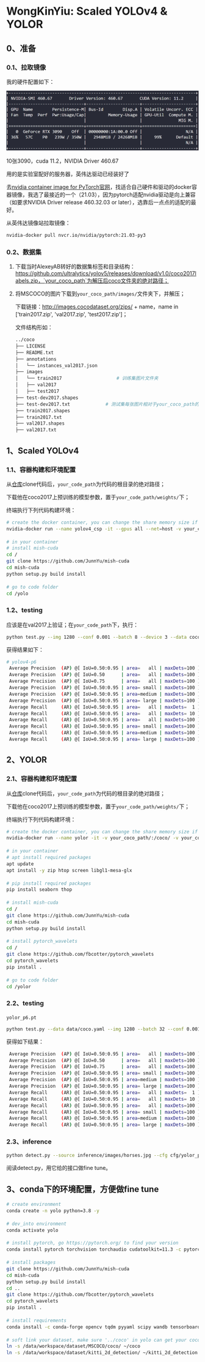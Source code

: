 # WongKinYiu: Scaled YOLOv4 & YOLOR

## 0、准备

### 0.1、拉取镜像

我的硬件配置如下：

![配置](./figs/硬件配置.png)

10张3090，cuda 11.2，NVIDIA Driver 460.67

用的是实验室配好的服务器，英伟达驱动已经装好了

去[nvidia container image for PyTorch官网](https://docs.nvidia.com/deeplearning/frameworks/pytorch-release-notes/rel_21-03.html)，找适合自己硬件和驱动的docker容器镜像，我选了最接近的一个（21.03），因为pytorch适配nvidia驱动是向上兼容（如要求NVIDIA Driver release 460.32.03 or later），选靠后一点点的适配的最好。

从英伟达镜像站拉取镜像：

```bash
nvidia-docker pull nvcr.io/nvidia/pytorch:21.03-py3
```

### 0.2、数据集

1. 下载当时AlexeyAB转好的数据集标签和目录结构：https://github.com/ultralytics/yolov5/releases/download/v1.0/coco2017labels.zip，`your_coco_path`为解压后coco文件夹的绝对路径；

2. 将MSCOCO的图片下载到`your_coco_path/images/`文件夹下，并解压；

   下载链接：http://images.cocodataset.org/zips/ + name，name in ['train2017.zip', 'val2017.zip', 'test2017.zip']；

   文件结构形如：

   ```bash
   ../coco
   ├── LICENSE
   ├── README.txt
   ├── annotations
   │   └── instances_val2017.json
   ├── images
   │   └── train2017					# 训练集图片文件夹
   │   ├── val2017
   │   ├── test2017
   ├── test-dev2017.shapes
   ├── test-dev2017.txt				# 测试集每张图片相对于your_coco_path的路径，按行分割
   ├── train2017.shapes
   ├── train2017.txt
   ├── val2017.shapes
   ├── val2017.txt
   ```

## 1、Scaled YOLOv4

### 1.1、容器构建和环境配置

从[仓库](https://github.com/WongKinYiu/ScaledYOLOv4)clone代码后，`your_code_path`为代码的根目录的绝对路径；

下载他在coco2017上预训练的模型参数，置于`your_code_path/weights/`下；

终端执行下列代码构建环境：

```bash
# create the docker container, you can change the share memory size if you have more.
nvidia-docker run --name yolov4_csp -it --gpus all --net=host -v your_coco_path/:/coco/ -v your_code_path/:/yolo --shm-size=20g nvcr.io/nvidia/pytorch:21.03-py3

# in your container
# install mish-cuda
cd /
git clone https://github.com/JunnYu/mish-cuda
cd mish-cuda
python setup.py build install

# go to code folder
cd /yolo
```

### 1.2、testing

应该是在val2017上验证；在`your_code_path`下，执行：

```bash
python test.py --img 1280 --conf 0.001 --batch 8 --device 3 --data coco.yaml --weights weights/yolov4-p6.pt
```

获得结果如下：

```bash
# yolov4-p6
 Average Precision  (AP) @[ IoU=0.50:0.95 | area=   all | maxDets=100 ] = 0.53857
 Average Precision  (AP) @[ IoU=0.50      | area=   all | maxDets=100 ] = 0.72015
 Average Precision  (AP) @[ IoU=0.75      | area=   all | maxDets=100 ] = 0.59025
 Average Precision  (AP) @[ IoU=0.50:0.95 | area= small | maxDets=100 ] = 0.39285
 Average Precision  (AP) @[ IoU=0.50:0.95 | area=medium | maxDets=100 ] = 0.58283
 Average Precision  (AP) @[ IoU=0.50:0.95 | area= large | maxDets=100 ] = 0.66580
 Average Recall     (AR) @[ IoU=0.50:0.95 | area=   all | maxDets=  1 ] = 0.39552
 Average Recall     (AR) @[ IoU=0.50:0.95 | area=   all | maxDets= 10 ] = 0.66504
 Average Recall     (AR) @[ IoU=0.50:0.95 | area=   all | maxDets=100 ] = 0.72141
 Average Recall     (AR) @[ IoU=0.50:0.95 | area= small | maxDets=100 ] = 0.59193
 Average Recall     (AR) @[ IoU=0.50:0.95 | area=medium | maxDets=100 ] = 0.75844
 Average Recall     (AR) @[ IoU=0.50:0.95 | area= large | maxDets=100 ] = 0.83981
```

## 2、YOLOR

### 2.1、容器构建和环境配置

从[仓库](https://github.com/WongKinYiu/yolor)clone代码后，`your_code_path`为代码的根目录的绝对路径；

下载他在coco2017上预训练的模型参数，置于`your_code_path/weights/`下；

终端执行下列代码构建环境：

```bash
# create the docker container, you can change the share memory size if you have more.
nvidia-docker run --name yolor -it -v your_coco_path/:/coco/ -v your_code_path/:/yolor --shm-size=20g nvcr.io/nvidia/pytorch:21.03-py3

# in your container
# apt install required packages
apt update
apt install -y zip htop screen libgl1-mesa-glx

# pip install required packages
pip install seaborn thop

# install mish-cuda
cd /
git clone https://github.com/JunnYu/mish-cuda
cd mish-cuda
python setup.py build install

# install pytorch_wavelets
cd /
git clone https://github.com/fbcotter/pytorch_wavelets
cd pytorch_wavelets
pip install .

# go to code folder
cd /yolor
```

### 2.2、testing

`yolor_p6.pt`

```bash
python test.py --data data/coco.yaml --img 1280 --batch 32 --conf 0.001 --iou 0.65 --device 0 --cfg cfg/yolor_p6.cfg --weights weights/yolor_p6.pt --name yolor_p6_val
```

获得如下结果：

```bash
 Average Precision  (AP) @[ IoU=0.50:0.95 | area=   all | maxDets=100 ] = 0.52510
 Average Precision  (AP) @[ IoU=0.50      | area=   all | maxDets=100 ] = 0.70718
 Average Precision  (AP) @[ IoU=0.75      | area=   all | maxDets=100 ] = 0.57520
 Average Precision  (AP) @[ IoU=0.50:0.95 | area= small | maxDets=100 ] = 0.37058
 Average Precision  (AP) @[ IoU=0.50:0.95 | area=medium | maxDets=100 ] = 0.56878
 Average Precision  (AP) @[ IoU=0.50:0.95 | area= large | maxDets=100 ] = 0.66102
 Average Recall     (AR) @[ IoU=0.50:0.95 | area=   all | maxDets=  1 ] = 0.39181
 Average Recall     (AR) @[ IoU=0.50:0.95 | area=   all | maxDets= 10 ] = 0.65229
 Average Recall     (AR) @[ IoU=0.50:0.95 | area=   all | maxDets=100 ] = 0.71441
 Average Recall     (AR) @[ IoU=0.50:0.95 | area= small | maxDets=100 ] = 0.57755
 Average Recall     (AR) @[ IoU=0.50:0.95 | area=medium | maxDets=100 ] = 0.75337
 Average Recall     (AR) @[ IoU=0.50:0.95 | area= large | maxDets=100 ] = 0.84013
```

### 2.3、inference

```bash
python detect.py --source inference/images/horses.jpg --cfg cfg/yolor_p6.cfg --weights weights/yolor_p6.pt --conf 0.25 --img-size 1280 --device 0
```

阅读detect.py，用它给的接口做fine tune。

## 3、conda下的环境配置，方便做fine tune

```bash
# create environment
conda create -n yolo python=3.8 -y

# dev_into environment
conda activate yolo

# install pytorch, go https://pytorch.org/ to find your version
conda install pytorch torchvision torchaudio cudatoolkit=11.3 -c pytorch

# install packages
git clone https://github.com/JunnYu/mish-cuda
cd mish-cuda
python setup.py build install
cd ..
git clone https://github.com/fbcotter/pytorch_wavelets
cd pytorch_wavelets
pip install .

# install requirements
conda install -c conda-forge opencv tqdm pyyaml scipy wandb tensorboard -y

# soft link your dataset, make sure '../coco' in yolo can get your coco dataset
ln -s /data/workspace/dataset/MSCOCO/coco/ ~/coco
ln -s /data/workspace/dataset/kitti_2d_detection/ ~/kitti_2d_detection
```

